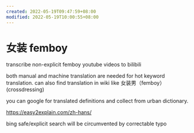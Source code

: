 ```yaml
---
created: 2022-05-19T09:47:59+08:00
modified: 2022-05-19T10:00:55+08:00
---
```


# 女装 femboy

transcribe non-explicit femboy youtube videos to bilibili

both manual and machine translation are needed for hot keyword translation. can also find translation in wiki like 女装男（femboy）(crossdressing)

you can google for translated definitions and collect from urban dictionary.

https://easy2explain.com/zh-hans/

bing safe/explicit search will be circumvented by correctable typo
